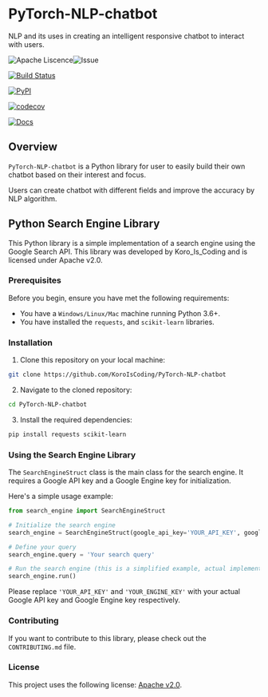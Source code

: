 # PyTorch-NLP-chatbot
NLP and its uses in creating an intelligent responsive chatbot to interact with users.

![Apache Liscence](https://img.shields.io/github/license/KoroIsCoding/PyTorch-NLP-chatbot)![Issue](https://img.shields.io/github/issues/KoroIsCoding/PyTorch-NLP-chatbot)

[![Build Status](https://github.com/KoroIsCoding/PyTorch-NLP-chatbot/actions/workflows/build.yml/badge.svg)](https://github.com/KoroIsCoding/PyTorch-NLP-chatbot/actions/workflows/build.yml)

[![PyPI](https://img.shields.io/pypi/v/PyTorch-NLP-Chatbot)](https://pypi.org/project/Pytorch-nlp-Chatbot/)


[![codecov](https://codecov.io/gh/KoroIsCoding/PyTorch-NLP-chatbot/branch/main/graph/badge.svg?token=Y6UI9PLM4A)](https://codecov.io/gh/KoroIsCoding/PyTorch-NLP-chatbot)


[![Docs](https://github.com/KoroIsCoding/PyTorch-NLP-chatbot/actions/workflows/documentation.yaml/badge.svg)](https://koroiscoding.github.io/PyTorch-NLP-chatbot/)

## Overview
`PyTorch-NLP-chatbot` is a Python library for user to easily build their own chatbot based on their interest and focus.

Users can create chatbot with different fields and improve the accuracy by NLP algorithm.


## Python Search Engine Library

This Python library is a simple implementation of a search engine using the Google Search API. This library was developed by Koro_Is_Coding and is licensed under Apache v2.0.

### Prerequisites

Before you begin, ensure you have met the following requirements:

- You have a `Windows/Linux/Mac` machine running Python 3.6+.
- You have installed the `requests`, and `scikit-learn` libraries.

### Installation

1. Clone this repository on your local machine:

```bash
git clone https://github.com/KoroIsCoding/PyTorch-NLP-chatbot
```

2. Navigate to the cloned repository:

```bash
cd PyTorch-NLP-chatbot
```

3. Install the required dependencies:

```bash
pip install requests scikit-learn
```

### Using the Search Engine Library

The `SearchEngineStruct` class is the main class for the search engine. It requires a Google API key and a Google Engine key for initialization. 

Here's a simple usage example:

```python
from search_engine import SearchEngineStruct

# Initialize the search engine
search_engine = SearchEngineStruct(google_api_key='YOUR_API_KEY', google_engine_key='YOUR_ENGINE_KEY')

# Define your query
search_engine.query = 'Your search query'

# Run the search engine (this is a simplified example, actual implementation may require more steps)
search_engine.run()
```

Please replace `'YOUR_API_KEY'` and `'YOUR_ENGINE_KEY'` with your actual Google API key and Google Engine key respectively.

### Contributing

If you want to contribute to this library, please check out the `CONTRIBUTING.md` file.

### License

This project uses the following license: [Apache v2.0](https://apache.org/licenses/LICENSE-2.0).
